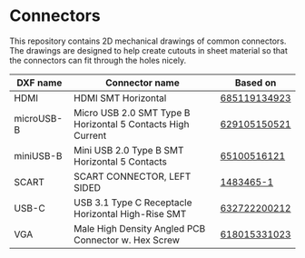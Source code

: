 # Connectors

This repository contains 2D mechanical drawings of common connectors. The drawings are designed to help create cutouts in sheet material so that the connectors can fit through the holes nicely.

| DXF name | Connector name | Based on |
|----------|----------------|----------|
| HDMI | HDMI SMT Horizontal | [685119134923](https://www.we-online.com/en/components/products/COM_SMT_HORIZONTAL) |
| microUSB-B | Micro USB 2.0 SMT Type B Horizontal 5 Contacts High Current | [629105150521](https://www.we-online.com/en/components/products/COM_MICRO_SMT_TYPE_B_HORIZONTAL_HIGH_CURRENT) |
| miniUSB-B | Mini USB 2.0 Type B SMT Horizontal 5 Contacts | [65100516121](https://www.we-online.com/en/components/products/COM_SMT_MINI_TYPE_B_HORIZONTAL) |
| SCART | SCART CONNECTOR, LEFT SIDED | [1483465-1](https://www.te.com/usa-en/product-1483465-1.html) |
| USB-C | USB 3.1 Type C Receptacle Horizontal High-Rise SMT | [632722200212](https://www.we-online.com/en/components/products/USB_3_1_TYPE_C_RECEPTACLE_HORIZONTAL_HIGH_SMT) |
| VGA | Male High Density Angled PCB Connector w. Hex Screw | [618015331023](https://www.we-online.com/en/components/products/DSUB_MALE_HIGH_DENSITY_ANGLED_PCB_CONNECTOR_W_HEX_SCREW_6180XX331023) |